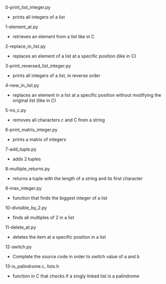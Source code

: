0-print_list_integer.py
- prints all integers of a list

1-element_at.py
- retrieves an element from a list like in C

2-replace_in_list.py
- replaces an element of a list at a specific position (like in C)

3-print_reversed_list_integer.py
- prints all integers of a list, in reverse order

4-new_in_list.py
- replaces an element in a list at a specific position without modifying the original list (like in C)

5-no_c.py
- removes all characters c and C from a string

6-print_matrix_integer.py
- prints a matrix of integers

7-add_tuple.py
- adds 2 tuples

8-multiple_returns.py
- returns a tuple with the length of a string and its first character

9-max_integer.py
- function that finds the biggest integer of a list

10-divisible_by_2.py
- finds all multiples of 2 in a list

11-delete_at.py
- deletes the item at a specific position in a list

12-switch.py
- Complete the source code in order to switch value of a and b

13-is_palindrome.c, lists.h
- function in C that checks if a singly linked list is a palindrome
